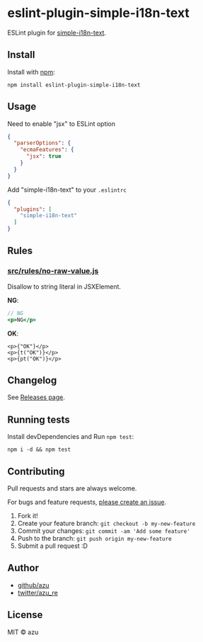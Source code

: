 # eslint-plugin-simple-i18n-text

ESLint plugin for [simple-i18n-text](https://github.com/shatee/simple-i18n-text "simple-i18n-text").

## Install

Install with [npm](https://www.npmjs.com/):

    npm install eslint-plugin-simple-i18n-text

## Usage

Need to enable "jsx" to ESLint option

```json
{
  "parserOptions": {
    "ecmaFeatures": {
      "jsx": true
    }
  }
}
```

Add "simple-i18n-text" to your `.eslintrc`

```json
{
  "plugins": [
    "simple-i18n-text"
  ]
}
```

## Rules

### [src/rules/no-raw-value.js](src/rules/no-raw-value.js)

Disallow to string literal in JSXElement.

**NG**:
```jsx
// NG
<p>NG</p>
```

**OK**:
```Jsx
<p>{"OK"}</p>
<p>{t("OK")}</p>
<p>{pt("OK")}</p>
```

## Changelog

See [Releases page](https://github.com/azu/eslint-plugin-simple-i18n-text/releases).

## Running tests

Install devDependencies and Run `npm test`:

    npm i -d && npm test

## Contributing

Pull requests and stars are always welcome.

For bugs and feature requests, [please create an issue](https://github.com/azu/eslint-plugin-simple-i18n-text/issues).

1. Fork it!
2. Create your feature branch: `git checkout -b my-new-feature`
3. Commit your changes: `git commit -am 'Add some feature'`
4. Push to the branch: `git push origin my-new-feature`
5. Submit a pull request :D

## Author

- [github/azu](https://github.com/azu)
- [twitter/azu_re](https://twitter.com/azu_re)

## License

MIT © azu
